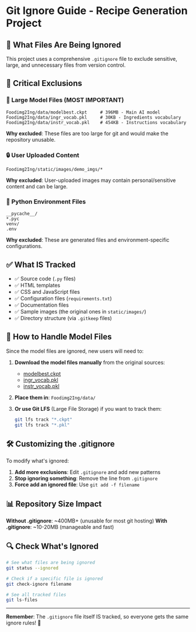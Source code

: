 # Git Ignore Guide - Recipe Generation Project

## 🚫 What Files Are Being Ignored

This project uses a comprehensive `.gitignore` file to exclude sensitive, large, and unnecessary files from version control.

## 📁 Critical Exclusions

### 🔴 Large Model Files (MOST IMPORTANT)
```
Foodimg2Ing/data/modelbest.ckpt     # 396MB - Main AI model
Foodimg2Ing/data/ingr_vocab.pkl     # 30KB - Ingredients vocabulary  
Foodimg2Ing/data/instr_vocab.pkl    # 454KB - Instructions vocabulary
```
**Why excluded**: These files are too large for git and would make the repository unusable.

### 🔒 User Uploaded Content
```
Foodimg2Ing/static/images/demo_imgs/*
```
**Why excluded**: User-uploaded images may contain personal/sensitive content and can be large.

### 🐍 Python Environment Files
```
__pycache__/
*.pyc
venv/
.env
```
**Why excluded**: These are generated files and environment-specific configurations.

## ✅ What IS Tracked

- ✅ Source code (`.py` files)
- ✅ HTML templates
- ✅ CSS and JavaScript files
- ✅ Configuration files (`requirements.txt`)
- ✅ Documentation files
- ✅ Sample images (the original ones in `static/images/`)
- ✅ Directory structure (via `.gitkeep` files)

## 🔧 How to Handle Model Files

Since the model files are ignored, new users will need to:

1. **Download the model files manually** from the original sources:
   - [modelbest.ckpt](https://dl.fbaipublicfiles.com/inversecooking/modelbest.ckpt)
   - [ingr_vocab.pkl](https://dl.fbaipublicfiles.com/inversecooking/ingr_vocab.pkl)
   - [instr_vocab.pkl](https://dl.fbaipublicfiles.com/inversecooking/instr_vocab.pkl)

2. **Place them in**: `Foodimg2Ing/data/`

3. **Or use Git LFS** (Large File Storage) if you want to track them:
   ```bash
   git lfs track "*.ckpt"
   git lfs track "*.pkl"
   ```

## 🛠️ Customizing the .gitignore

To modify what's ignored:

1. **Add more exclusions**: Edit `.gitignore` and add new patterns
2. **Stop ignoring something**: Remove the line from `.gitignore`
3. **Force add an ignored file**: Use `git add -f filename`

## 📊 Repository Size Impact

**Without .gitignore**: ~400MB+ (unusable for most git hosting)
**With .gitignore**: ~10-20MB (manageable and fast)

## 🔍 Check What's Ignored

```bash
# See what files are being ignored
git status --ignored

# Check if a specific file is ignored
git check-ignore filename

# See all tracked files
git ls-files
```

---

**Remember**: The `.gitignore` file itself IS tracked, so everyone gets the same ignore rules! 🎯 